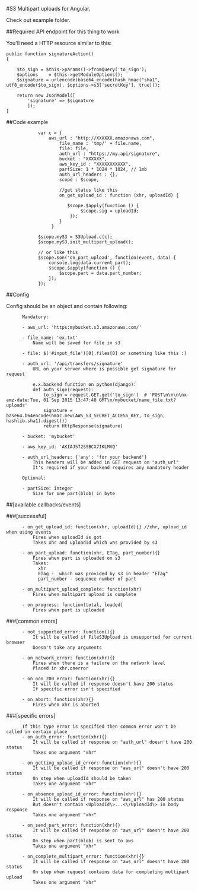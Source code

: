 #S3 Multipart uploads for Angular.

Check out example folder.

##Required API endpoint for this thing to work

You'll need a HTTP resource similar to this:
    

    public function signatureAction()
    {

        $to_sign = $this->params()->fromQuery('to_sign');
        $options    = $this->getModuleOptions();
        $signature = urlencode(base64_encode(hash_hmac("sha1", utf8_encode($to_sign), $options->s3['secretKey'], true)));

        return new JsonModel([
            'signature' => $signature
            ]);
    }



##Code example

				var c = {
				    aws_url : "http://XXXXXX.amazonaws.com",
			            file_name : 'tmp/' + file.name,
			            file: file,
			            auth_url : "https://my.api/signature",
			            bucket : "XXXXXX",
			            aws_key_id : "XXXXXXXXXXX",
			            partSize: 1 * 1024 * 1024, // 1mb
			            auth_url_headers : {},
			            scope : $scope,
				    
			            //get status like this
			            on_get_upload_id : function (xhr, uploadId) {
			    		    
			               $scope.$apply(function () {
								$scope.sig = uploadId;
							});
			            }
			         }         

				$scope.myS3 = S3Upload.c(c);
				$scope.myS3.init_multipart_upload();

				// or like this
				$scope.$on('on_part_upload', function(event, data) { 
					console.log(data.current_part);
					$scope.$apply(function () {
						$scope.part = data.part_number;
					});
				});

##Config


   Config should be an object and contain following:
        
          Mandatory:
        
          - aws_url: 'https:mybucket.s3.amazonaws.com/'
        
          - file_name: 'ex.txt'
              Name will be saved for file in s3
        
          - file: $('#input_file')[0].files[0] or something like this :)
        
          - auth_url: '/api/transfers/signature' 
              URL on your server where is possible get signature for request
        
              e.x.backend function on python(django):
              def auth_sign(request):
                  to_sign = request.GET.get('to_sign')  # 'POST\n\n\n\nx-amz-date:Tue, 01 Sep 2015 13:47:40 GMT\n/mybucket/name_file.txt?uploads'
                  signature = base64.b64encode(hmac.new(AWS_S3_SECRET_ACCESS_KEY, to_sign, hashlib.sha1).digest())
                  return HttpResponse(signature)
        
          - bucket: 'mybucket'
        
          - aws_key_id: 'AKIAJ572SSBCX7IKLMVQ'
        
          - auth_url_headers: {'any': 'for your backend'}
              This headers will be added in GET request on "auth_url"
              It's required if your backend requires any mandatory header
        
          Optional:
        
          - partSize: integer
              Size for one part(blob) in byte
        
##[available callbacks/events]

###[successful]

          - on_get_upload_id: function(xhr, uploadId){} //xhr, upload_id when using events
              Fires when uploadId is got
              Takes xhr and uploadId which was provided by s3
        
          - on_part_upload: function(xhr, ETag, part_number){}
              Fires when part is uploaded on s3
              Takes:
                xhr
                ETag -  which was provided by s3 in header "ETag"
                part_number - sequence number of part
        
          - on_multipart_upload_complete: function(xhr)
              Fires when multipart upload is complete
        
          - on_progress: function(total, loaded)
              Fires when part is uploaded
        
###[common errors]

          - not_supported_error: function(){}
              It will be called if FileS3Upload is unsupported for current browser
              Doesn't take any arguments
        
          - on_network_error: function(xhr){}
              Fires when there is a failure on the network level
              Placed in xhr.onerror
        
          - on_non_200_error: function(xhr){}
              It will be called if response doesn't have 200 status
              If specific error isn't specified
        
          - on_abort: function(xhr){}
              Fires when xhr is aborted
        
###[specific errors]

          If this type error is specified then common error won't be called in certain place
          - on_auth_error: function(xhr){}
              It will be called if response on "auth_url" doesn't have 200 status
              Takes one argument "xhr"
        
          - on_getting_upload_id_error: function(xhr){}
              It will be called if response on "aws_url" doesn't have 200 status
              On step when uploadId should be taken
              Takes one argument "xhr"
        
          - on_absence_upload_id_error: function(xhr){}
              It will be called if response on "aws_url" has 200 status
              But doesn't contain <UploadId\>...<\/UploadId\> in body response
              Takes one argument "xhr"
        
          - on_send_part_error: function(xhr){}
              It will be called if response on "aws_url" doesn't have 200 status
              On step when part(blob) is sent to aws
              Takes one argument "xhr"
        
          - on_complete_multipart_error: function(xhr){}
              It will be called if response on "aws_url" doesn't have 200 status
              On step when request contains data for completing multipart upload
              Takes one argument "xhr"



        



